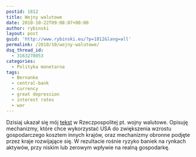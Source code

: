 ```yaml
---
postid: 1812
title: Wojny walutowe
date: 2010-10-22T09:08:07+00:00
author: rybinski
layout: post
guid: 'http://www.rybinski.eu/?p=1812&lang=all'
permalink: /2010/10/wojny-walutowe/
dsq_thread_id:
  - 3163278053
categories:
  - Polityka monetarna
tags:
  - Bernanke
  - central-bank
  - currency
  - great depression
  - interest rates
  - war
---
```

Dzisiaj ukazał się mój [tekst](http://www.rp.pl/artykul/449164,552624-Wojny-walutowe-.html) w Rzeczpospolitej pt. wojny walutowe. Opisuję mechanizmy, które chce wykorzystać USA do zwiększenia wzrostu gospodarczego kosztem innych krajów, oraz mechanizmy obronne podjęte przez kraje rozwijające się. W rezultacie rośnie ryzyko baniek na rynkach aktywów, przy niskim lub zerowym wpływie na realną gospodarkę.
